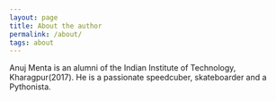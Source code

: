 ```yaml
---
layout: page
title: About the author
permalink: /about/
tags: about
---
```


Anuj Menta is an alumni of the Indian Institute of Technology, Kharagpur(2017). He is a passionate speedcuber, skateboarder and a Pythonista.

